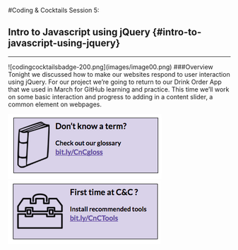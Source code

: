 #Coding & Cocktails Session 5:
## Intro to Javascript using jQuery {#intro-to-javascript-using-jquery}
<hr>
![codingcocktailsbadge-200.png](images/image00.png)
###Overview
Tonight we discussed how to make our websites respond to user interaction using jQuery. For our project we’re going to return to our Drink Order App that we used in March for GitHub learning and practice.  This time we’ll work on some basic interaction and progress to adding in a content slider, a common element on webpages.

[![](images/glossary.png)](http://bit.ly/CnCgloss)
[![](images/tools.png)](http://bit.ly/CnCTools)
